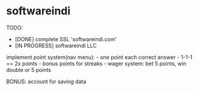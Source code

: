 # softwareindi

TODO:

- [DONE] complete SSL 'softwareindi.com'
- [IN PROGRESS] softwareindi LLC 

implement point system(nav menu):
    - one point each correct answer
    - 1-1-1 == 2x points
    - bonus points for streaks
    - wager system: bet 5 points, win double or 5 points

BONUS:
    account for saving data
